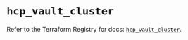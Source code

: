 # `hcp_vault_cluster`

Refer to the Terraform Registry for docs: [`hcp_vault_cluster`](https://registry.terraform.io/providers/hashicorp/hcp/0.103.0/docs/resources/vault_cluster).
